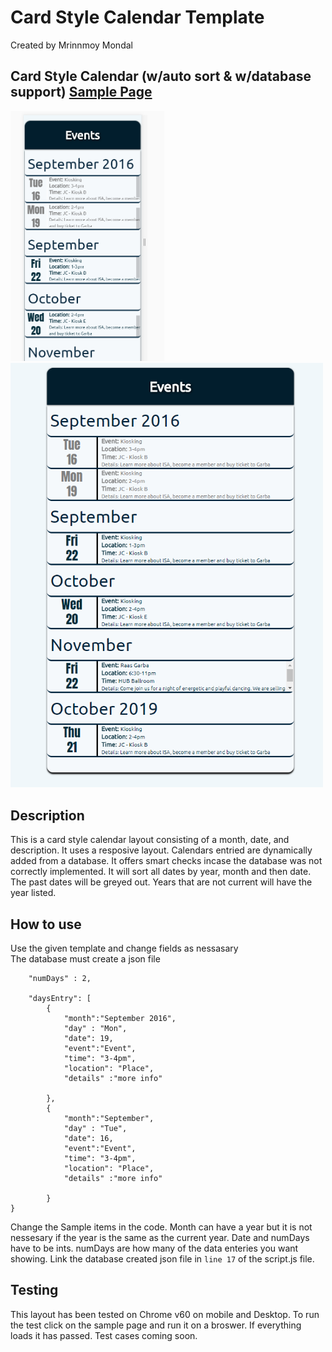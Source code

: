 # Card Style Calendar Template
Created by Mrinnmoy Mondal 


## Card Style Calendar (w/auto sort & w/database support) [Sample Page](https://mims002.github.io/websiteLayouts/cardStyleCalendar/)
<img src="Sample%20Images/mobile.PNG" height="400px"></img>
<img src="Sample%20Images/portrait.PNG" width="500px"></img>
## Description
This is a card style calendar layout consisting of a month, date, and description. It uses a resposive layout. Calendars entried are dynamically added from a database. It offers smart checks incase the database was not correctly implemented. It will sort all dates by year, month and then date. The past dates will be greyed out. Years that are not current will have the year listed. 
## How to use 
Use the given template and change fields as nessasary  
The database must create a json file 
```{
	"numDays" : 2, 
	
	"daysEntry": [
		{
			"month":"September 2016",
			"day" : "Mon",
			"date": 19,
			"event":"Event",
			"time": "3-4pm",
			"location": "Place",
			"details" :"more info" 
			
		},
		{	
			"month":"September",
			"day" : "Tue",
			"date": 16,
			"event":"Event",
			"time": "3-4pm",
			"location": "Place",
			"details" :"more info" 
			
		}
}
```  
Change the Sample items in the code. Month can have a year but it is not nessesary if the year is the same as the current year. Date and numDays have to be ints. numDays are how many of the data enteries you want showing. Link the database created json file in `line 17` of the script.js file.

## Testing
This layout has been tested on Chrome v60 on mobile and Desktop. To run the test click on the sample page and run it on a broswer. If everything loads it has passed. Test cases coming soon. 





